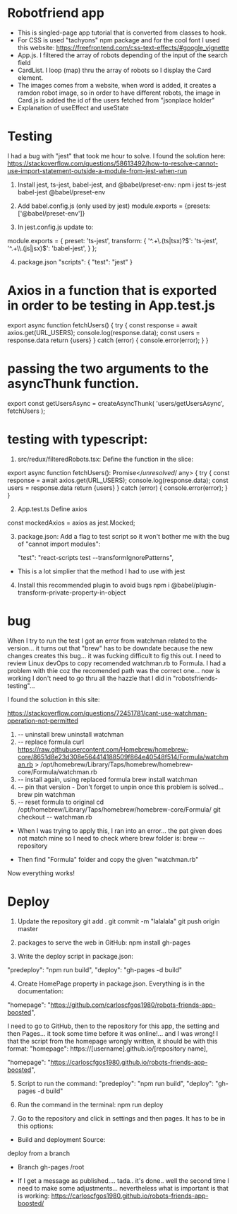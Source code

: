 # Robotfriend app

- This is singled-page app tutorial that is converted from classes to hook.
- For CSS is used "tachyons" npm package and for the cool font I used this website:
  https://freefrontend.com/css-text-effects/#google_vignette
- App.js. I filtered the array of robots depending of the input of the search field
- CardList. I loop (map) thru the array of robots so I display the Card element.
- The images comes from a website, when word is added, it creates a ramdon robot image, so in order to have different robots, the image in Card.js is added the id of the users fetched from "jsonplace holder"
- Explanation of useEffect and useState

# Testing

I had a bug with "jest" that took me hour to solve. I found the solution here:
https://stackoverflow.com/questions/58613492/how-to-resolve-cannot-use-import-statement-outside-a-module-from-jest-when-run

1. Install jest, ts-jest, babel-jest, and @babel/preset-env:
   npm i jest ts-jest babel-jest @babel/preset-env

2. Add babel.config.js (only used by jest)
   module.exports = {presets: ['@babel/preset-env']}

3. In jest.config.js update to:

module.exports = {
preset: 'ts-jest',
transform: {
'^.+\\.(ts|tsx)?$': 'ts-jest',
    '^.+\\.(js|jsx)$': 'babel-jest',
}
};

4. package.json
   "scripts": {
   "test": "jest"
   }

# Axios in a function that is exported in order to be testing in App.test.js

export async function fetchUsers() {
try {
const response = await axios.get(URL_USERS);
console.log(response.data);
const users = response.data
return {users}
} catch (error) {
console.error(error);
}
}

# passing the two arguments to the asyncThunk function.

export const getUsersAsync = createAsyncThunk(
'users/getUsersAsync', fetchUsers
);

# testing with typescript:

1. src/redux/filteredRobots.tsx: Define the function in the slice:

export async function fetchUsers(): Promise</_unresolved_/ any> {
try {
const response = await axios.get(URL_USERS);
console.log(response.data);
const users = response.data
return {users}
} catch (error) {
console.error(error);
}
}

2. App.test.ts Define axios

const mockedAxios = axios as jest.Mocked<typeof axios>;

3. package.json: Add a flag to test script so it won't bother me with the bug of "cannot import modules":

   "test": "react-scripts test --transformIgnorePatterns",

- This is a lot simplier that the method I had to use with jest

4. Install this recommended plugin to avoid bugs
   npm i @babel/plugin-transform-private-property-in-object

# bug

When I try to run the test I got an error from watchman related to the version... it turns out that "brew" has to be downdate because the new changes creates this bug... it was fucking difficult to fig this out. I need to review Linux devOps to copy recomended watchman.rb to Formula. I had a problem with thie coz the recomended path was the correct one... now is working I don't need to go thru all the hazzle that I did in "robotsfriends-testing"...

I found the soluction in this site:

https://stackoverflow.com/questions/72451781/cant-use-watchman-operation-not-permitted

1. -- uninstall
   brew uninstall watchman
2. -- replace formula
   curl https://raw.githubusercontent.com/Homebrew/homebrew-core/8651d8e23d308e564414188509f864e40548f514/Formula/watchman.rb > /opt/homebrew/Library/Taps/homebrew/homebrew-core/Formula/watchman.rb
3. -- install again, using replaced formula
   brew install watchman
4. -- pin that version - Don't forget to unpin once this problem is solved...
   brew pin watchman
5. -- reset formula to original
   cd /opt/homebrew/Library/Taps/homebrew/homebrew-core/Formula/
   git checkout -- watchman.rb

- When I was trying to apply this, I ran into an error... the pat given does not match mine so I need to check where brew folder is:
  brew --repository

- Then find "Formula" folder and copy the given "watchman.rb"

Now everything works!

# Deploy

1. Update the repository
   git add .
   git commit -m "lalalala"
   git push origin master

2. packages to serve the web in GitHub:
   npm install gh-pages

3. Write the deploy script in package.json:

"predeploy": "npm run build",
"deploy": "gh-pages -d build"

4. Create HomePage property in package.json. Everything is in the documentation:

"homepage": "https://github.com/carloscfgos1980/robots-friends-app-boosted",

I need to go to GitHub, then to the repository for this app, the setting and then Pages... it took some time before it was online!... and I was wrong! I that the script from the homepage wrongly written, it should be with this format:
"homepage": https://[username].github.io/[repository name],

"homepage": "https://carloscfgos1980.github.io/robots-friends-app-boosted",

5. Script to run the command:
   "predeploy": "npm run build",
   "deploy": "gh-pages -d build"

6. Run the command in the terminal:
   npm run deploy

7. Go to the repository and click in settings and then pages. It has to be in this options:

- Build and deployment
  Source:

deploy from a branch

- Branch
  gh-pages /root

- If I get a message as published.... tada.. it's done.. well the second time I need to make some adjustments... nevertheless what is important is that is working:
  https://carloscfgos1980.github.io/robots-friends-app-boosted/
